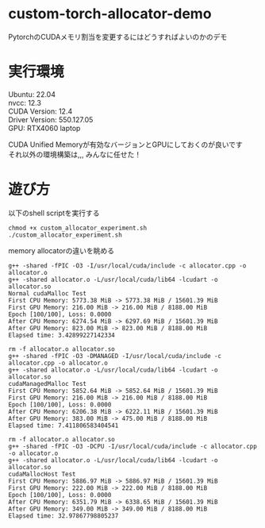 # custom-torch-allocator-demo
PytorchのCUDAメモリ割当を変更するにはどうすればよいのかのデモ<br>
# 実行環境
Ubuntu: 22.04<br>
nvcc: 12.3<br>
CUDA Version: 12.4<br>
Driver Version: 550.127.05<br>
GPU: RTX4060 laptop<br>

CUDA Unified Memoryが有効なバージョンとGPUにしておくのが良いです<br>
それ以外の環境構築は,,, みんなに任せた！<br>
# 遊び方
以下のshell scriptを実行する<br>
```
chmod +x custom_allocator_experiment.sh
./custom_allocator_experiment.sh
```
memory allocatorの違いを眺める
```
g++ -shared -fPIC -O3 -I/usr/local/cuda/include -c allocator.cpp -o allocator.o
g++ -shared allocator.o -L/usr/local/cuda/lib64 -lcudart -o allocator.so
Normal cudaMalloc Test
First CPU Memory: 5773.38 MiB -> 5773.38 MiB / 15601.39 MiB
First GPU Memory: 216.00 MiB -> 216.00 MiB / 8188.00 MiB
Epoch [100/100], Loss: 0.0000
After CPU Memory: 6274.54 MiB -> 6297.69 MiB / 15601.39 MiB
After GPU Memory: 823.00 MiB -> 823.00 MiB / 8188.00 MiB
Elapsed time: 3.42899227142334

rm -f allocator.o allocator.so
g++ -shared -fPIC -O3 -DMANAGED -I/usr/local/cuda/include -c allocator.cpp -o allocator.o
g++ -shared allocator.o -L/usr/local/cuda/lib64 -lcudart -o allocator.so
cudaManagedMalloc Test
First CPU Memory: 5852.64 MiB -> 5852.64 MiB / 15601.39 MiB
First GPU Memory: 216.00 MiB -> 216.00 MiB / 8188.00 MiB
Epoch [100/100], Loss: 0.0000
After CPU Memory: 6206.38 MiB -> 6222.11 MiB / 15601.39 MiB
After GPU Memory: 383.00 MiB -> 475.00 MiB / 8188.00 MiB
Elapsed time: 7.411806583404541

rm -f allocator.o allocator.so
g++ -shared -fPIC -O3 -DCPU -I/usr/local/cuda/include -c allocator.cpp -o allocator.o
g++ -shared allocator.o -L/usr/local/cuda/lib64 -lcudart -o allocator.so
cudaMallocHost Test
First CPU Memory: 5886.97 MiB -> 5886.97 MiB / 15601.39 MiB
First GPU Memory: 222.00 MiB -> 222.00 MiB / 8188.00 MiB
Epoch [100/100], Loss: 0.0000
After CPU Memory: 6351.79 MiB -> 6338.65 MiB / 15601.39 MiB
After GPU Memory: 349.00 MiB -> 349.00 MiB / 8188.00 MiB
Elapsed time: 32.97867798805237
```
